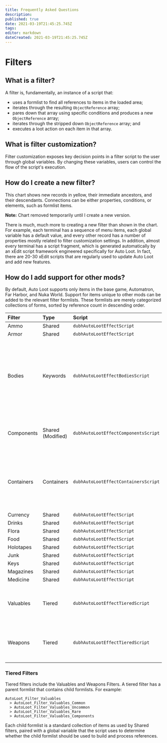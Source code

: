 ```yaml
---
title: Frequently Asked Questions
description: 
published: true
date: 2021-03-19T21:45:25.745Z
tags: 
editor: markdown
dateCreated: 2021-03-19T21:45:25.745Z
---
```


# Filters

## What is a filter?

A filter is, fundamentally, an instance of a script that:

* uses a formlist to find all references to items in the loaded area;
* iterates through the resulting `ObjectReference` array;
* pares down that array using specific conditions and produces a new `ObjectReference` array;
* iterates through the stripped down `ObjectReference` array; and
* executes a loot action on each item in that array.

## What is filter customization?

Filter customization exposes key decision points in a filter script to the user through global variables. By changing these variables, users can control the flow of the script's execution.

## How do I create a new filter?

This chart shows new records in yellow, their immediate ancestors, and their descendants. Connections can be either properties, conditions, or elements, such as formlist items.

**Note:** Chart removed temporarily until I create a new version.

There is much, much more to creating a new filter than shown in the chart. For example, each terminal has a sequence of menu items, each global variable has a default value, and every other record has a number of properties mostly related to filter customization settings. In addition, almost every terminal has a script fragment, which is generated automatically by an xEdit script framework engineered specifically for Auto Loot. In fact, there are 20-30 xEdit scripts that are regularly used to update Auto Loot and add new features.

## How do I add support for other mods?

By default, Auto Loot supports only items in the base game, Automatron, Far Harbor, and Nuka World. Support for items unique to other mods can be added to the relevant filter formlists. These formlists are merely categorized collections of forms, sorted by reference count in descending order.

Filter | Type | Script | Notes 
:--- | :--- | :--- | :---
Ammo | Shared | `dubhAutoLootEffectScript` |
Armor | Shared | `dubhAutoLootEffectScript` |
Bodies | Keywords | `dubhAutoLootEffectBodiesScript` | Unique functionality for building an `ObjectReference` array from actor type keywords, handling actors, and using other filters to loot specific categories of items
Components | Shared (Modified) | `dubhAutoLootEffectComponentsScript` | Unique functionality for testing whether items have specific components
Containers | Containers | `dubhAutoLootEffectContainersScript` | Unique functionality for handling containers and using other filters to loot specific categories of items
Currency | Shared | `dubhAutoLootEffectScript` |
Drinks | Shared | `dubhAutoLootEffectScript` |
Flora | Shared | `dubhAutoLootEffectScript` |
Food | Shared | `dubhAutoLootEffectScript` |
Holotapes | Shared | `dubhAutoLootEffectScript` |
Junk | Shared | `dubhAutoLootEffectScript` |
Keys | Shared | `dubhAutoLootEffectScript` |
Magazines | Shared | `dubhAutoLootEffectScript` |
Medicine | Shared | `dubhAutoLootEffectScript` |
Valuables | Tiered | `dubhAutoLootEffectTieredScript` | Unique functionality for handling multi-dimensional formlists with a depth of 2
Weapons | Tiered | `dubhAutoLootEffectTieredScript` | Unique functionality for handling multi-dimensional formlists with a depth of 2

### Tiered Filters

Tiered filters include the Valuables and Weapons Filters. A tiered filter has a parent formlist that contains child formlists. For example:

```text
AutoLoot_Filter_Valuables
  > AutoLoot_Filter_Valuables_Common
  > AutoLoot_Filter_Valuables_Uncommon
  > AutoLoot_Filter_Valuables_Rare
  > AutoLoot_Filter_Valuables_Components
```

Each child formlist is a standard collection of items as used by Shared filters, paired with a global variable that the script uses to determine whether the child formlist should be used to build and process references.